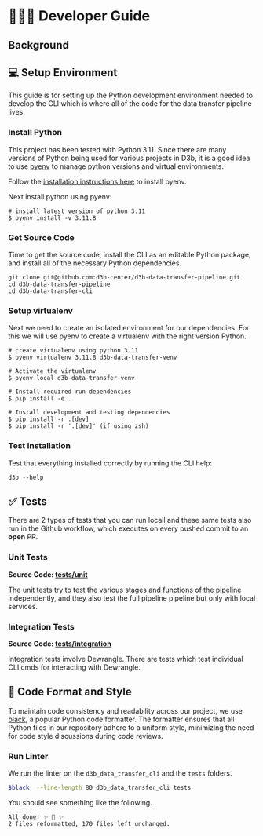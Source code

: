 
# 👨🏻‍💻 Developer Guide

## Background


## 💻 Setup Environment

This guide is for setting up the Python development environment needed to 
develop the CLI which is where all of the code for the data transfer 
pipeline lives.

### Install Python

This project has been tested with Python 3.11. Since there are many versions
of Python being used for various projects in D3b, it is a good idea to use
[pyenv](https://realpython.com/intro-to-pyenv/) to manage python versions and
virtual environments.

Follow the [installation instructions here](https://realpython.com/intro-to-pyenv/#installing-pyenv)
to install pyenv.

Next install python using pyenv:

```shell
# install latest version of python 3.11
$ pyenv install -v 3.11.8
```

### Get Source Code

Time to get the source code, install the CLI as an editable Python
package, and install all of the necessary Python dependencies.

```shell
git clone git@github.com:d3b-center/d3b-data-transfer-pipeline.git
cd d3b-data-transfer-pipeline 
cd d3b-data-transfer-cli
```

### Setup virtualenv

Next we need to create an isolated environment for our dependencies. For this
we will use pyenv to create a virtualenv with the right version Python.

```shell
# create virtualenv using python 3.11
$ pyenv virtualenv 3.11.8 d3b-data-transfer-venv
```

```shell
# Activate the virtualenv
$ pyenv local d3b-data-transfer-venv
```

```shell
# Install required run dependencies
$ pip install -e .

# Install development and testing dependencies
$ pip install -r .[dev]
$ pip install -r '.[dev]' (if using zsh)
```

### Test Installation

Test that everything installed correctly by running the CLI help:

```shell
d3b --help
```

## ✅ Tests

There are 2 types of tests that you can run locall and these same tests also run
in the Github workflow, which executes on every pushed commit to an **open** PR.

### Unit Tests

**Source Code: [tests/unit](../tests/unit)**

The unit tests try to test the various stages and functions of the pipeline
independently, and they also test the full pipeline pipeline but only with
local services.

### Integration Tests

**Source Code: [tests/integration](../tests/integration)**

Integration tests involve Dewrangle. There are tests which test individual
CLI cmds for interacting with Dewrangle.

## 🚨 Code Format and Style

To maintain code consistency and readability across our project, we use [black](https://black.readthedocs.io/en/stable/),
a popular Python code formatter.
The formatter ensures that all Python files in our repository adhere to a uniform style,
minimizing the need for code style discussions during code reviews.

### Run Linter

We run the linter on the `d3b_data_transfer_cli` and the `tests` folders.

```bash
$black  --line-length 80 d3b_data_transfer_cli tests
```

You should see something like the following.

```text
All done! ✨ 🍰 ✨
2 files reformatted, 170 files left unchanged.
```

